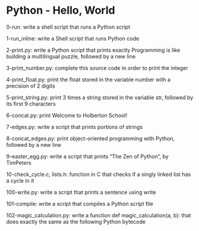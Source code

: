 <h1>Python - Hello, World</h1>

0-run: write a shell script that runs a Python script

1-run_inline: write a Shell script that runs Python code

2-print.py: write a Python script that prints exactly Programming is like building a multilingual puzzle, followed by a new line

3-print_number.py: complete this source code in order to print the integer

4-print_float.py: print the float stored in the variable number with a precision of 2 digits

5-print_string.py: print 3 times a string stored in the variable str, followed by its first 9 characters

6-concat.py: print Welcome to Holberton School!

7-edges.py: write a script that prints portions of strings

8-concat_edges.py: print object-oriented programming with Python, followed by a new line

9-easter_egg.py: write a script that prints “The Zen of Python”, by TimPeters

10-check_cycle.c, lists.h: function in C that checks if a singly linked list has a cycle in it

100-write.py: write a script that prints a sentence using write

101-compile: write a script that compiles a Python script file

102-magic_calculation.py: write a function def magic_calculation(a, b): that does exactly the same as the following Python bytecode

